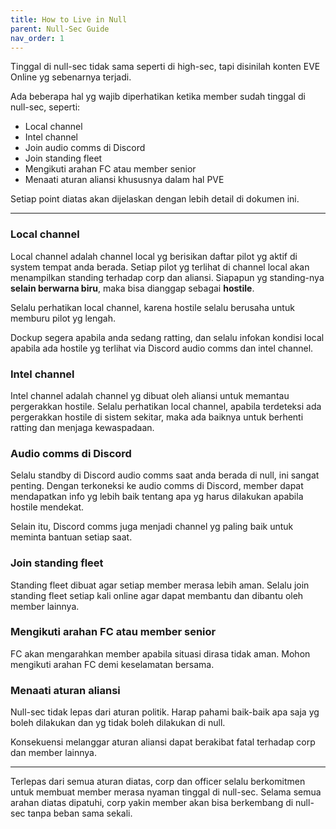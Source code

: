 ```yaml
---
title: How to Live in Null
parent: Null-Sec Guide
nav_order: 1
---
```


Tinggal di null-sec tidak sama seperti di high-sec, tapi disinilah konten EVE Online yg sebenarnya terjadi.

Ada beberapa hal yg wajib diperhatikan ketika member sudah tinggal di null-sec, seperti:
- Local channel
- Intel channel
- Join audio comms di Discord
- Join standing fleet
- Mengikuti arahan FC atau member senior
- Menaati aturan aliansi khususnya dalam hal PVE

Setiap point diatas akan dijelaskan dengan lebih detail di dokumen ini.

---

### Local channel

Local channel adalah channel local yg berisikan daftar pilot yg aktif di system tempat anda berada. Setiap pilot yg terlihat di channel local akan menampilkan standing terhadap corp dan aliansi. Siapapun yg standing-nya **selain berwarna biru**, maka bisa dianggap sebagai **hostile**.

Selalu perhatikan local channel, karena hostile selalu berusaha untuk memburu pilot yg lengah.

Dockup segera apabila anda sedang ratting, dan selalu infokan kondisi local apabila ada hostile yg terlihat via Discord audio comms dan intel channel.

### Intel channel

Intel channel adalah channel yg dibuat oleh aliansi untuk memantau pergerakkan hostile. Selalu perhatikan local channel, apabila terdeteksi ada pergerakkan hostile di sistem sekitar, maka ada baiknya untuk berhenti ratting dan menjaga kewaspadaan.

### Audio comms di Discord

Selalu standby di Discord audio comms saat anda berada di null, ini sangat penting. Dengan terkoneksi ke audio comms di Discord, member dapat mendapatkan info yg lebih baik tentang apa yg harus dilakukan apabila hostile mendekat.

Selain itu, Discord comms juga menjadi channel yg paling baik untuk meminta bantuan setiap saat.

### Join standing fleet

Standing fleet dibuat agar setiap member merasa lebih aman. Selalu join standing fleet setiap kali online agar dapat membantu dan dibantu oleh member lainnya.

### Mengikuti arahan FC atau member senior

FC akan mengarahkan member apabila situasi dirasa tidak aman. Mohon mengikuti arahan FC demi keselamatan bersama.

### Menaati aturan aliansi

Null-sec tidak lepas dari aturan politik. Harap pahami baik-baik apa saja yg boleh dilakukan dan yg tidak boleh dilakukan di null.

Konsekuensi melanggar aturan aliansi dapat berakibat fatal terhadap corp dan member lainnya.

-----

Terlepas dari semua aturan diatas, corp dan officer selalu berkomitmen untuk membuat member merasa nyaman tinggal di null-sec. Selama semua arahan diatas dipatuhi, corp yakin member akan bisa berkembang di null-sec tanpa beban sama sekali.